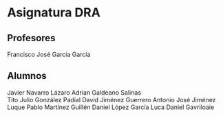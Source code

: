 # Asignatura DRA

## Profesores

Francisco José García García

## Alumnos
Javier Navarro Lázaro
Adrian Galdeano Salinas  
Tito Julio González Padial
David Jiménez Guerrero
Antonio José Jiménez Luque
Pablo Martínez Guillén
Daniel López García
Luca Daniel Gavriloaie
